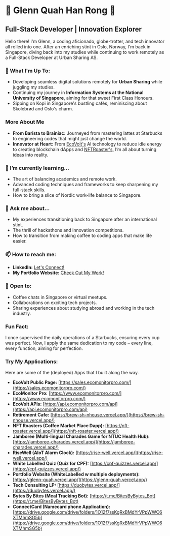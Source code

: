 # 🌟 Glenn Quah Han Rong 🌟

## Full-Stack Developer | Innovation Explorer

Hello there! I'm Glenn, a coding aficionado, globe-trotter, and tech innovator all rolled into one. After an enriching stint in Oslo, Norway, I'm back in Singapore, diving back into my studies while continuing to work remotely as a Full-Stack Developer at Urban Sharing AS.

### 🚀 What I'm Up To:
- Developing seamless digital solutions remotely for **Urban Sharing** while juggling my studies.
- Continuing my journey in **Information Systems at the National University of Singapore**, aiming for that sweet First Class Honours.
- Sipping on Kopi in Singapore's bustling cafés, reminiscing about Skolebrød and Oslo's charm.

### More About Me
- **From Barista to Brainiac:** Journeyed from mastering lattes at Starbucks to engineering codes that might just change the world.
- **Innovator at Heart:** From [EcoVolt's](https://sales.ecomonitorpro.com/) AI technology to reduce idle energy to creating blockchain dApps and [NFTRoaster's](https://github.com/glennquah/Coffee-Market-Place-Dapp), I’m all about turning ideas into reality.

### 🌱 I’m currently learning...
- The art of balancing academics and remote work.
- Advanced coding techniques and frameworks to keep sharpening my full-stack skills.
- How to bring a slice of Nordic work-life balance to Singapore.

### 💬 Ask me about...
- My experiences transitioning back to Singapore after an international stint.
- The thrill of hackathons and innovation competitions.
- How to transition from making coffee to coding apps that make life easier.

### 📫 How to reach me:
- **LinkedIn:** [Let's Connect!](https://www.linkedin.com/in/glenn-quah-59390a18b/)
- **My Portfolio Website:** [Check Out My Work!](https://glenn-quah.vercel.app/)

### 🤝 Open to:
- Coffee chats in Singapore or virtual meetups.
- Collaborations on exciting tech projects.
- Sharing experiences about studying abroad and working in the tech industry.

### Fun Fact:
I once supervised the daily operations of a Starbucks, ensuring every cup was perfect. Now, I apply the same dedication to my code – every line, every function, aiming for perfection.

### Try My Applications:
Here are some of the (deployed) Apps that I built along the way.
- **EcoVolt Public Page:** [https://sales.ecomonitorpro.com/](https://sales.ecomonitorpro.com/)
- **EcoMonitor Pro:** [https://www.ecomonitorpro.com/](https://www.ecomonitorpro.com/)
- **EcoVolt APIs:** [https://api.ecomonitorpro.com/api](https://api.ecomonitorpro.com/api)
- **Retirement Cafe:** [https://brew-sh-nhouse.vercel.app/](https://brew-sh-nhouse.vercel.app/)
- **NFT Roasters (Coffee Market Place Dapp):** [https://nft-roaster.vercel.app/](https://nft-roaster.vercel.app/)
- **Jamboree (Multi-lingual Charades Game for NTUC Health Hub):** [https://jamboree-charades.vercel.app/](https://jamboree-charades.vercel.app/)
- **RiseWell (AIoT Alarm Clock):** [https://rise-well.vercel.app/](https://rise-well.vercel.app/)
- **White Labelled Quiz (Quiz for CPF):** [https://cpf-quizzes.vercel.app/](https://cpf-quizzes.vercel.app/)
- **Portfolio Website (WhiteLabelled w multiple deployments):** [https://glenn-quah.vercel.app/](https://glenn-quah.vercel.app/)
- **Tech Consulting LP:** [https://duobytes.vercel.app/](https://duobytes.vercel.app/)
- **Bytes By Bites (Meal Tracking Bot):** [https://t.me/BitesByBytes_Bot](https://t.me/BitesByBytes_Bot)
- **ConnectCard (Namecard phone Application):** [https://drive.google.com/drive/folders/1O12f7ssKgRxBMdYrVPpWWC6XTMhmSG5b](https://drive.google.com/drive/folders/1O12f7ssKgRxBMdYrVPpWWC6XTMhmSG5b)

